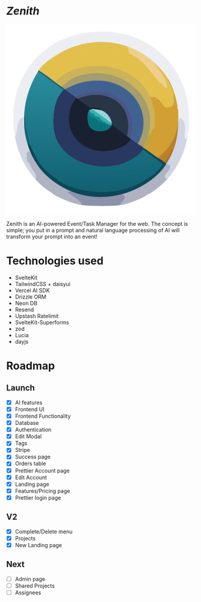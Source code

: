# _Zenith_

![Logo](./static/favicon.png)

Zenith is an AI-powered Event/Task Manager for the web. The concept is simple; you put in a prompt and natural language processing of AI will transform your prompt into an event!

# Technologies used

- SvelteKit
- TailwindCSS + daisyui
- Vercel AI SDK
- Drizzle ORM
- Neon DB
- Resend
- Upstash Ratelimit
- SvelteKit-Superforms
- zod
- Lucia
- dayjs

# Roadmap

## Launch

- [x] AI features
- [x] Frontend UI
- [x] Frontend Functionality
- [x] Database
- [x] Authentication
- [x] Edit Modal
- [x] Tags
- [x] Stripe
- [x] Success page
- [x] Orders table
- [x] Prettier Account page
- [x] Edit Account
- [x] Landing page
- [x] Features/Pricing page
- [x] Prettier login page

## V2

- [x] Complete/Delete menu
- [x] Projects
- [x] New Landing page

## Next

- [ ] Admin page
- [ ] Shared Projects
- [ ] Assignees
